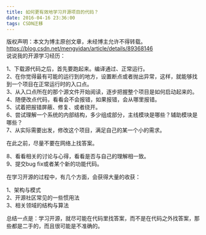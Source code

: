 ```yaml
---
title: 如何更有效地学习开源项目的代码？
date: 2016-04-16 23:36:00
tags: CSDN迁移
---
```

 版权声明：本文为博主原创文章，未经博主允许不得转载。 https://blog.csdn.net/mengyidan/article/details/89368146   
   说说我的开源学习经历：

 1、下载源代码之后，首先要跑起来。编译通过、正常运行。  
 2、在你觉得最有可能的运行到的地方，设置断点或者抛出异常，这样，就能够找到一个项目在正常运行时的入口点。  
 3、从入口点所在的那个源文件开始阅读，逐步把握整个项目是如何启动起来的。  
 4、随便改点代码，看看会不会报错，如果报错，会从哪里报错。  
 5、试着把报错屏蔽、修复、或者绕开。  
 6、尝试理解一个系统的内部结构，多少组成部分，主线模块是哪些？辅助模块是哪些？  
 7、从实际需要出发，修改这个项目，满足自己的某一个小的需求。

 在此之前，尽量不要在网络上找答案。

 8、看看相关的讨论与心得，看看是否与自己的理解相一致。  
 9、提交bug fix或者某个新的功能代码。

 在学习开源的过程中，有几个方面，会获得大量的收获：

 1、架构与模式  
 2、开源社区常见的一些惯用法  
 3、相关领域的结构与算法

 总结一点是：学习开源，就尽可能在代码里找答案，而不是在代码之外找答案，那些都是二手的，而且很可能是不准确的。

   
   
 